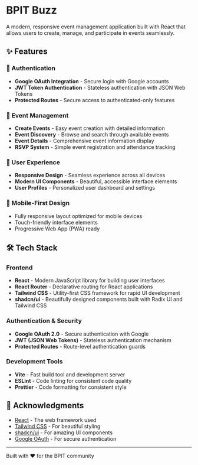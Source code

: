 # BPIT Buzz

A modern, responsive event management application built with React that allows users to create, manage, and participate in events seamlessly.

## ✨ Features

### 🔐 Authentication
- **Google OAuth Integration** - Secure login with Google accounts
- **JWT Token Authentication** - Stateless authentication with JSON Web Tokens
- **Protected Routes** - Secure access to authenticated-only features

### 📅 Event Management
- **Create Events** - Easy event creation with detailed information
- **Event Discovery** - Browse and search through available events
- **Event Details** - Comprehensive event information display
- **RSVP System** - Simple event registration and attendance tracking

### 👥 User Experience
- **Responsive Design** - Seamless experience across all devices
- **Modern UI Components** - Beautiful, accessible interface elements
- **User Profiles** - Personalized user dashboard and settings

### 📱 Mobile-First Design
- Fully responsive layout optimized for mobile devices
- Touch-friendly interface elements
- Progressive Web App (PWA) ready

## 🛠️ Tech Stack

### Frontend
- **React** - Modern JavaScript library for building user interfaces
- **React Router** - Declarative routing for React applications
- **Tailwind CSS** - Utility-first CSS framework for rapid UI development
- **shadcn/ui** - Beautifully designed components built with Radix UI and Tailwind CSS

### Authentication & Security
- **Google OAuth 2.0** - Secure authentication with Google
- **JWT (JSON Web Tokens)** - Stateless authentication mechanism
- **Protected Routes** - Route-level authentication guards

### Development Tools
- **Vite** - Fast build tool and development server
- **ESLint** - Code linting for consistent code quality
- **Prettier** - Code formatting for consistent style

## 🙏 Acknowledgments

- [React](https://reactjs.org/) - The web framework used
- [Tailwind CSS](https://tailwindcss.com/) - For beautiful styling
- [shadcn/ui](https://ui.shadcn.com/) - For amazing UI components
- [Google OAuth](https://developers.google.com/identity/protocols/oauth2) - For secure authentication

---

Built with ❤️ for the BPIT community
